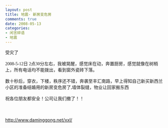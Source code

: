```yaml
---
layout: post
title: 地震- 新房变危房
comments: true
date: 2008-05-13
categories:
- 闲言碎语
- 地震
---
```


<p><font face="Verdana">受灾了<br /><br />2008-5-12日 2点30分左右，我被晃醒，感觉床在动，奔置厨房，感觉就像在树梢上，所有电话均不能拨出，看到窗外瓷砖下落。<br /><br />数十秒后，穿衣，下楼，秩序还不错，奔袭至丰汇南路，早上得知自己新买新西兰小区的准备结婚用的新房变危房了,墙体裂缝，物业让回家搬东西<br /><br />祝各位朋友都安全！公司让我们撤了！！</font> <br /><br /><br /><br /><a href="http://www.daminggong.net/xxl/">http://www.daminggong.net/xxl/</a></p>				
